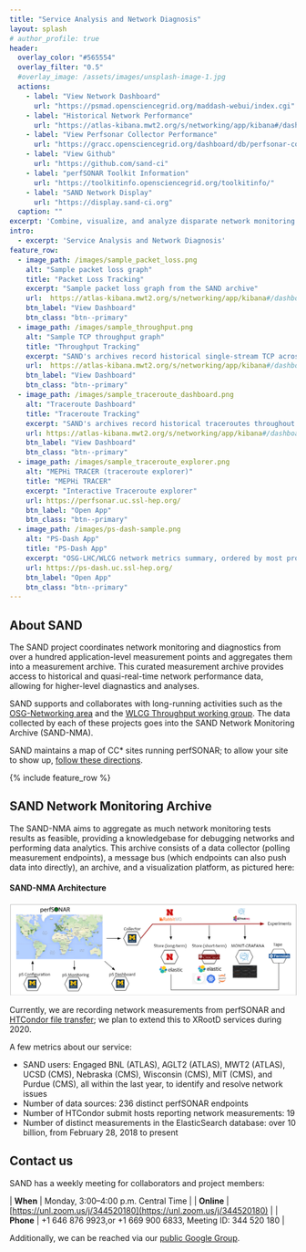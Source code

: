 ```yaml
---
title: "Service Analysis and Network Diagnosis"
layout: splash
# author_profile: true
header:
  overlay_color: "#565554"
  overlay_filter: "0.5"
  #overlay_image: /assets/images/unsplash-image-1.jpg
  actions:
    - label: "View Network Dashboard"
      url: "https://psmad.opensciencegrid.org/maddash-webui/index.cgi"
    - label: "Historical Network Performance"
      url: "https://atlas-kibana.mwt2.org/s/networking/app/kibana#/dashboard/perfSONAR"
    - label: "View Perfsonar Collector Performance"
      url: "https://gracc.opensciencegrid.org/dashboard/db/perfsonar-collector?orgId=1"
    - label: "View Github"
      url: "https://github.com/sand-ci"
    - label: "perfSONAR Toolkit Information"
      url: "https://toolkitinfo.opensciencegrid.org/toolkitinfo/"
    - label: "SAND Network Display"
      url: "https://display.sand-ci.org"
  caption: ""
excerpt: 'Combine, visualize, and analyze disparate network monitoring and service logging data'
intro: 
  - excerpt: 'Service Analysis and Network Diagnosis'
feature_row:
  - image_path: /images/sample_packet_loss.png
    alt: "Sample packet loss graph"
    title: "Packet Loss Tracking"
    excerpt: "Sample packet loss graph from the SAND archive"
    url:  https://atlas-kibana.mwt2.org/s/networking/app/kibana#/dashboard/07a03a80-beda-11e9-96c8-d543436ab024?_g=(filters%3A!()%2CrefreshInterval%3A(pause%3A!t%2Cvalue%3A0)%2Ctime%3A(from%3Anow-3d%2Cto%3Anow))
    btn_label: "View Dashboard"
    btn_class: "btn--primary"
  - image_path: /images/sample_throughput.png
    alt: "Sample TCP throughput graph"
    title: "Throughput Tracking"
    excerpt: "SAND's archives record historical single-stream TCP across many links"
    url:  https://atlas-kibana.mwt2.org/s/networking/app/kibana#/dashboard/ab7c4950-5cfa-11ea-bad0-ff3d06e7229e?_g=(filters%3A!()%2CrefreshInterval%3A(pause%3A!t%2Cvalue%3A0)%2Ctime%3A(from%3Anow-3d%2Cto%3Anow))
    btn_label: "View Dashboard"
    btn_class: "btn--primary"
  - image_path: /images/sample_traceroute_dashboard.png
    alt: "Traceroute Dashboard"
    title: "Traceroute Tracking"
    excerpt: "SAND's archives record historical traceroutes throughout many links"
    url: https://atlas-kibana.mwt2.org/s/networking/app/kibana#/dashboard/58121420-5e17-11ea-bad0-ff3d06e7229e?_g=(filters%3A!()%2CrefreshInterval%3A(pause%3A!t%2Cvalue%3A0)%2Ctime%3A(from%3Anow-3d%2Cto%3Anow))
    btn_label: "View Dashboard"
    btn_class: "btn--primary"
  - image_path: /images/sample_traceroute_explorer.png
    alt: "MEPHi TRACER (traceroute explorer)"
    title: "MEPHi TRACER"
    excerpt: "Interactive Traceroute explorer"
    url: https://perfsonar.uc.ssl-hep.org/
    btn_label: "Open App"
    btn_class: "btn--primary"
  - image_path: /images/ps-dash-sample.png
    alt: "PS-Dash App"
    title: "PS-Dash App"
    excerpt: "OSG-LHC/WLCG network metrics summary, ordered by most problematic sites first"
    url: https://ps-dash.uc.ssl-hep.org/
    btn_label: "Open App"
    btn_class: "btn--primary"
---
```


## About SAND

The SAND project coordinates network monitoring and diagnostics from over a hundred application-level
measurement points and aggregates them into a measurement archive.  This curated measurement archive
provides access to historical and quasi-real-time network performance data, allowing for higher-level
diagnastics and analyses.

SAND supports and collaborates with long-running activities such as the
[OSG-Networking area](https://opensciencegrid.org/networking/) and the
[WLCG Throughput working group](https://twiki.cern.ch/twiki/bin/view/LCG/NetworkTransferMetrics).  The
data collected by each of these projects goes into the SAND Network Monitoring Archive (SAND-NMA).

SAND maintains a map of CC\* sites running perfSONAR; to allow your site to show up, [follow these directions](join-community).

{% include feature_row %}

## SAND Network Monitoring Archive

The SAND-NMA aims to aggregate as much network monitoring tests results as feasible, providing a
knowledgebase for debugging networks and performing data analytics.  This archive consists of
a data collector (polling measurement endpoints), a message bus (which endpoints can also push
data into directly), an archive, and a visualization platform, as pictured here:

<div class="notice">
  <h4>SAND-NMA Architecture</h4>
  <img class="card-img-bottom" src="/images/SAND-Architecture1.png" alt="SAND-NMA Architecture"/>
</div>

Currently, we are recording network measurements from perfSONAR and
[HTCondor file transfer](https://opensciencegrid.org/docs/other/schedd-filebeats/); we plan to
extend this to XRootD services during 2020.

A few metrics about our service:

* SAND users: Engaged BNL (ATLAS), AGLT2 (ATLAS), MWT2 (ATLAS), UCSD (CMS), Nebraska (CMS), Wisconsin (CMS), MIT (CMS), and Purdue (CMS), all within the last year, to identify and resolve network issues
* Number of data sources: 236 distinct perfSONAR endpoints
* Number of HTCondor submit hosts reporting network measurements: 19
* Number of distinct measurements in the ElasticSearch database: over 10 billion, from February 28, 2018 to present

## Contact us

SAND has a weekly meeting for collaborators and project members:

| **When**   | Monday, 3:00–4:00 p.m. Central Time                         |
| **Online** | [https://unl.zoom.us/j/344520180](https://unl.zoom.us/j/344520180)                             |
| **Phone**  | +1 646 876 9923,or +1 669 900 6833, Meeting ID: 344 520 180 |

Additionally, we can be reached via our [public Google Group](https://groups.google.com/a/sand-ci.org/forum/#!forum/discuss).


